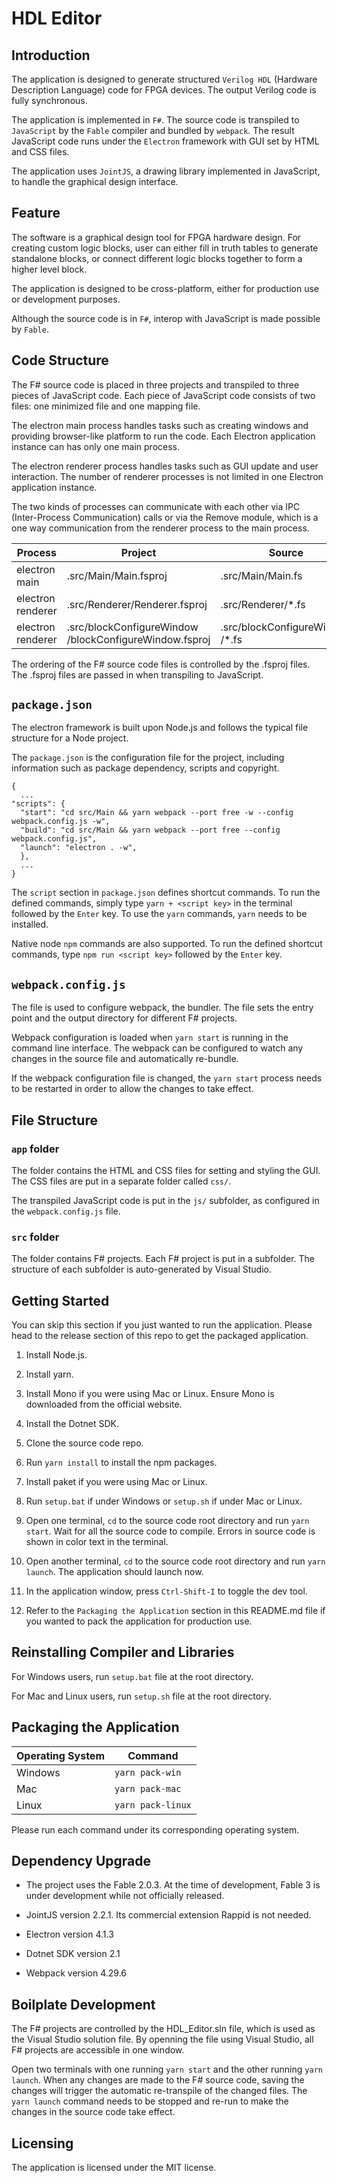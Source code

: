 # HDL Editor

## Introduction

The application is designed to generate structured `Verilog HDL` (Hardware Description Language) code for FPGA devices. The output Verilog code is fully synchronous.

The application is implemented in `F#`. The source code is transpiled to `JavaScript` by the `Fable` compiler and bundled by `webpack`. The result JavaScript code runs under the `Electron` framework with GUI set by HTML and CSS files.

The application uses `JointJS`, a drawing library implemented in JavaScript, to handle the graphical design interface.

## Feature

The software is a graphical design tool for FPGA hardware design. For creating custom logic blocks, user can either fill in truth tables to generate standalone blocks, or connect different logic blocks together to form a higher level block.

The application is designed to be cross-platform, either for production use or development purposes.

Although the source code is in `F#`, interop with JavaScript is made possible by `Fable`.

## Code Structure

The F# source code is placed in three projects and transpiled to three pieces of JavaScript code. Each piece of JavaScript code consists of two files: one minimized file and one mapping file.

The electron main process handles tasks such as creating windows and providing browser-like platform to run the code. Each Electron application instance can has only one main process.

The electron renderer process handles tasks such as GUI update and user interaction. The number of renderer processes is not limited in one Electron application instance.

The two kinds of processes can communicate with each other via IPC (Inter-Process Communication) calls or via the Remove module, which is a one way communication from the renderer process to the main process.

| Process           | Project                                                | Source                          | Executable Code                  |
|-------------------|--------------------------------------------------------|---------------------------------|----------------------------------|
| electron main     | .src/Main/Main.fsproj                                  | .src/Main/Main.fs               | .app/js/main.js                  |
| electron renderer | .src/Renderer/Renderer.fsproj                          | .src/Renderer/*.fs              | .app/js/renderer.js              |
| electron renderer | .src/blockConfigureWindow /blockConfigureWindow.fsproj | .src/blockConfigureWindow /*.fs | .app/js /blockConfigureWindow.js |

The ordering of the F# source code files is controlled by the .fsproj files. The .fsproj files are passed in when transpiling to JavaScript.

## `package.json`

The electron framework is built upon Node.js and follows the typical file structure for a Node project.

The `package.json` is the configuration file for the project, including information such as package dependency, scripts and copyright.

```
{
  ...
"scripts": {
  "start": "cd src/Main && yarn webpack --port free -w --config webpack.config.js -w",
  "build": "cd src/Main && yarn webpack --port free --config webpack.config.js",
  "launch": "electron . -w",
  },
  ...
}  
```

The `script` section in `package.json` defines shortcut commands. To run the defined commands, simply type `yarn + <script key>` in the terminal followed by the `Enter` key. To use the `yarn` commands, `yarn` needs to be installed.

Native node `npm` commands are also supported. To run the defined shortcut commands, type `npm run <script key>` followed by the `Enter` key.

## `webpack.config.js`

The file is used to configure webpack, the bundler. The file sets the entry point and the output directory for different F# projects.

Webpack configuration is loaded when `yarn start` is running in the command line interface. The webpack can be configured to watch any changes in the source file and automatically re-bundle.

If the webpack configuration file is changed, the `yarn start` process needs to be restarted in order to allow the changes to take effect.

## File Structure

### `app` folder

The folder contains the HTML and CSS files for setting and styling the GUI. The CSS files are put in a separate folder called `css/`.

The transpiled JavaScript code is put in the `js/` subfolder, as configured in the `webpack.config.js` file.

### `src` folder

The folder contains F# projects. Each F# project is put in a subfolder. The structure of each subfolder is auto-generated by Visual Studio.

## Getting Started

You can skip this section if you just wanted to run the application. Please head to the release section of this repo to get the packaged application.

1. Install Node.js.

2. Install yarn.

3. Install Mono if you were using Mac or Linux. Ensure Mono is downloaded from the official website.

4. Install the Dotnet SDK.

5. Clone the source code repo.

6. Run `yarn install` to install the npm packages.

7. Install paket if you were using Mac or Linux.

8. Run `setup.bat` if under Windows or `setup.sh` if under Mac or Linux.

9. Open one terminal, `cd` to the source code root directory and run `yarn start`. Wait for all the source code to compile. Errors in source code is shown in color text in the terminal.

10. Open another terminal, `cd` to the source code root directory and run `yarn launch`. The application should launch now.

11. In the application window, press `Ctrl-Shift-I` to toggle the dev tool.

12. Refer to the `Packaging the Application` section in this README.md file if you wanted to pack the application for production use.

## Reinstalling Compiler and Libraries

For Windows users, run `setup.bat` file at the root directory.

For Mac and Linux users, run `setup.sh` file at the root directory.

## Packaging the Application

| Operating System | Command           |
|------------------|-------------------|
| Windows          | `yarn pack-win`   |
| Mac              | `yarn pack-mac`   |
| Linux            | `yarn pack-linux` |

Please run each command under its corresponding operating system.

## Dependency Upgrade

- The project uses the Fable 2.0.3. At the time of development, Fable 3 is under development while not officially released.

- JointJS version 2.2.1. Its commercial extension Rappid is not needed.

- Electron version 4.1.3

- Dotnet SDK version 2.1

- Webpack version 4.29.6

## Boilplate Development

The F# projects are controlled by the HDL_Editor.sln file, which is used as the Visual Studio solution file. By openning the file using Visual Studio, all F# projects are accessible in one window.

Open two terminals with one running `yarn start` and the other running `yarn launch`. When any changes are made to the F# source code, saving the changes will trigger the automatic re-transpile of the changed files. The `yarn launch` command needs to be stopped and re-run to make the changes in the source code take effect.

## Licensing

The application is licensed under the MIT license.
